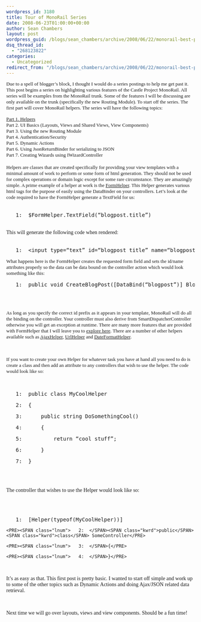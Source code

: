 ```yaml
---
wordpress_id: 3180
title: Tour of MonoRail Series
date: 2008-06-23T01:00:00+00:00
author: Sean Chambers
layout: post
wordpress_guid: /blogs/sean_chambers/archive/2008/06/22/monorail-best-practices-series.aspx
dsq_thread_id:
  - "268123822"
categories:
  - Uncategorized
redirect_from: "/blogs/sean_chambers/archive/2008/06/22/monorail-best-practices-series.aspx/"
---
```

<FONT face="Trebuchet MS" size="2">Due to a spell of blogger&#8217;s block, I thought I would do a series postings to help me get past it. This post begins a series on highlighting various features of the Castle Project MonoRail. All series will be examples from the MonoRail trunk. Some of the features I will be discussing are only available on the trunk (specifically the new Routing Module). To start off the series. The first part will cover MonoRail helpers. The series will have the following topics: </FONT>


  


<DIV>
  <FONT face="Trebuchet MS" size="2"><A href="https://lostechies.com/blogs/sean_chambers/archive/2008/06/22/monorail-best-practices-series.aspx">Part 1. Helpers</A><BR />Part 2. UI Basics (Layouts, Views and Shared Views, View Components)<BR />Part 3. Using the new Routing Module<BR />Part 4. Authentication/Security</FONT>
</DIV>


  


<DIV>
  <FONT face="Trebuchet MS" size="2">Part 5. Dynamic Actions<BR />Part 6. Using JsonReturnBinder for serializing to JSON<BR />Part 7. Creating Wizards using IWizardController</FONT>
</DIV>


  


<DIV>
  <FONT face="Trebuchet MS" size="2"></FONT>&nbsp;
</DIV>


  


<DIV>
  <FONT face="Trebuchet MS" size="2">Helpers are classes that are created specifically for providing your view templates with a minimal amount of work to perform or some form of html generation. They should not be used for complex operations or domain logic except for some rare circumstance. They are amazingly simple. A prime example of a helper at work is the </FONT><A class="" href="http://castleproject.org/monorail/documentation/trunk/helpers/form/index.html" target="_blank"><FONT face="Trebuchet MS" size="2">FormHelper</FONT></A><FONT face="Trebuchet MS" size="2">. This Helper generates various html tags for the purpose of easily using the DataBinder on your controllers. Let&#8217;s look at the code required to have the FormHelper generate a TextField for us:</FONT>
</DIV>


  


<DIV>
  <FONT face="Trebuchet MS" size="2"></FONT>&nbsp;
</DIV>


  


<DIV class="csharpcode">
  <PRE><SPAN class="lnum">   1:  </SPAN>$FormHelper.TextField(<SPAN class="str">&#8220;blogpost.title&#8221;</SPAN>)</PRE>
</DIV>


  


<DIV class="csharpcode">
  &nbsp;
</DIV>


  


<DIV class="csharpcode">
  <FONT face="Trebuchet MS">This will generate the following code when rendered:</FONT>
</DIV>


  


<DIV class="csharpcode">
  <FONT face="Trebuchet MS"></FONT>&nbsp;
</DIV>


  


<DIV class="csharpcode">
  <PRE><SPAN class="lnum">   1:  </SPAN>&lt;input type=<SPAN class="str">&#8220;text&#8221;</SPAN> id=<SPAN class="str">&#8220;blogpost_title&#8221;</SPAN> name=<SPAN class="str">&#8220;blogpost.title&#8221;</SPAN> /&gt;</PRE>
</DIV>


  


<FONT face="Trebuchet MS" size="2">What happens here is the FormHelper creates the requested form field and sets the id/name attributes properly so the data can be data bound on the controller action which would look something like this:</FONT>


  


<DIV class="csharpcode">
  <PRE><SPAN class="lnum">   1:  </SPAN><SPAN class="kwrd">public</SPAN> <SPAN class="kwrd">void</SPAN> CreateBlogPost([DataBind(<SPAN class="str">&#8220;blogpost&#8221;</SPAN>)] BlogPost blogpost) {}</PRE>
</DIV>

<FONT face="Trebuchet MS"><br /> 

<P>
  <BR /><FONT size="2">As long as you specify the correct id prefix as it appears in your template, MonoRail will do all the binding on the controller. Your controller must also derive from SmartDispatcherController otherwise you will get an exception at runtime. There are many more features that are provided with FormHelper that I will leave you to </FONT><A href="http://castleproject.org/monorail/documentation/trunk/helpers/form/index.html"><FONT size="2">explore here</FONT></A><FONT size="2">. There are a number of other helpers available such as </FONT><A href="http://castleproject.org/monorail/documentation/trunk/helpers/ajax/index.html"><FONT size="2">AjaxHelper</FONT></A><FONT size="2">, </FONT><A href="http://castleproject.org/monorail/documentation/trunk/helpers/url/index.html"><FONT size="2">UrlHelper</FONT></A><FONT size="2"> and </FONT><A href="http://castleproject.org/monorail/documentation/trunk/helpers/date/index.html"><FONT size="2">DateFormatHelper</FONT></A><FONT size="2">.</FONT>
</P>

<br /> 

<P>
  <FONT size="2">If you want to create your own Helper for whatever task you have at hand all you need to do is create a class and then add an attribute to any controllers that wish to use the helper. The code would look like so:</FONT>
</P>

<br /> 

<DIV class="csharpcode">
  <PRE><SPAN class="lnum">   1:  </SPAN><SPAN class="kwrd">public</SPAN> <SPAN class="kwrd">class</SPAN> MyCoolHelper</PRE>
  
  <PRE><SPAN class="lnum">   2:  </SPAN>{</PRE>
  
  <PRE><SPAN class="lnum">   3:  </SPAN>    <SPAN class="kwrd">public</SPAN> <SPAN class="kwrd">string</SPAN> DoSomethingCool()</PRE>
  
  <PRE><SPAN class="lnum">   4:  </SPAN>    {</PRE>
  
  <PRE><SPAN class="lnum">   5:  </SPAN>        <SPAN class="kwrd">return</SPAN> <SPAN class="str">&#8220;cool stuff&#8221;</SPAN>;</PRE>
  
  <PRE><SPAN class="lnum">   6:  </SPAN>    }</PRE>
  
  <PRE><SPAN class="lnum">   7:  </SPAN>}</PRE>
</DIV>

<br /> 

<DIV class="csharpcode">
  &nbsp;
</DIV>

<br /> 

<DIV class="csharpcode">
  <FONT face="Trebuchet MS">The controller that wishes to use the Helper would look like so:<BR /></FONT>
</DIV>

<br /> 

<DIV class="csharpcode">
  <FONT face="Trebuchet MS">&nbsp;</DIV></FONT><br /> 
  
  <DIV class="csharpcode">
    <PRE><SPAN class="lnum">   1:  </SPAN>[Helper(<SPAN class="kwrd">typeof</SPAN>(MyCoolHelper))]</PRE>
    
    <PRE><SPAN class="lnum">   2:  </SPAN><SPAN class="kwrd">public</SPAN> <SPAN class="kwrd">class</SPAN> SomeController</PRE>
    
    <PRE><SPAN class="lnum">   3:  </SPAN>{</PRE>
    
    <PRE><SPAN class="lnum">   4:  </SPAN>}</PRE>
  </DIV>
  
  <br /> 
  
  <P>
    It&#8217;s as easy as that. This first post is pretty basic. I wanted to start off simple and work up to some of the other topics such as Dynamic Actions and doing Ajax/JSON related data retrieval.
  </P>
  
  <br /> 
  
  <P>
    Next time we will go over layouts, views and view components. Should be a fun time!</FONT>
  </P></p>